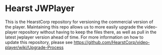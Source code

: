 # Hearst JWPlayer

This is the HearstCorp repository for versioning the commercial version of the
player. Maintaining this repo allows us to more easily upgrade the video-player
repository without having to keep the files there, as well as pull in
the latest jwplayer version ahead of time. For more information on how to
update this repository, please see
https://github.com/HearstCorp/video-player/wiki/Upgrade-Process
